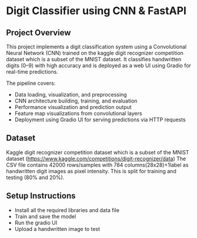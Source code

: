 # Digit Classifier using CNN & FastAPI

##  Project Overview
This project implements a digit classification system using a Convolutional Neural Network (CNN) trained on the kaggle digit recognizer competition dataset which is a subset of the MNIST dataset. It classifies handwritten digits (0–9) with high accuracy and is deployed as a web UI using Gradio for real-time predictions.

The pipeline covers:

- Data loading, visualization, and preprocessing
- CNN architecture building, training, and evaluation
- Performance visualization and prediction output
- Feature map visualizations from convolutional layers
- Deployment using Gradio UI for serving predictions via HTTP requests

## Dataset
Kaggle digit recognizer competition dataset which is a subset of the MNIST dataset (https://www.kaggle.com/competitions/digit-recognizer/data)
The CSV file contains 42000 rows/samples with 784 columns(28x28)+1label as handwritten digit images as pixel intensity.
This is split for training and testing (80% and 20%).

## Setup Instructions
- Install all the required libraries and data file
- Train and save the model
- Run the gradio UI
- Upload a handwritten image to test
 
